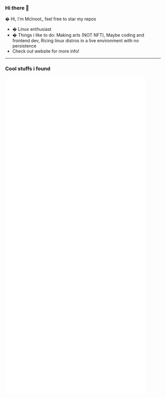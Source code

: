 ### Hi there 👋

� Hi, I'm Mclnoot_ feel free to star my repos

- � Linux enthusiast 
- � Things i like to do: Making arts (NOT NFT), Maybe coding and frontend dev, Ricing linux distros in a live environment with no persistence
- Check out website for more info!

--- 
 
### Cool stuffs i found


![Metrics](/github-metrics.svg)

